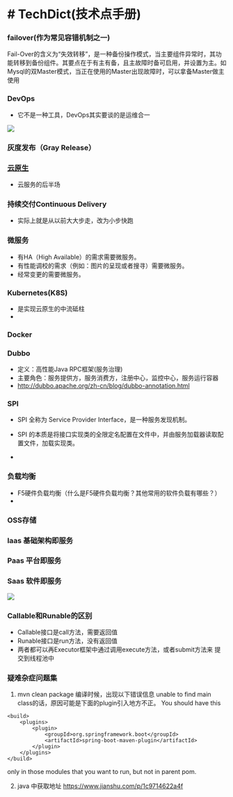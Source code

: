 #  # TechDict(技术点手册)

### failover(作为常见容错机制之一)

Fail-Over的含义为“失效转移”，是一种备份操作模式，当主要组件异常时，其功能转移到备份组件。其要点在于有主有备，且主故障时备可启用，并设置为主。如Mysql的双Master模式，当正在使用的Master出现故障时，可以拿备Master做主使用

### DevOps
- 它不是一种工具，DevOps其实要谈的是运维合一
<img src="http://dockone.io/uploads/article/20200228/e50dcb4bfbe7012c608bba0450bfcd96.png" />

### 灰度发布（Gray Release）



### [云原生](https://blog.csdn.net/BtB5e6Nsu1g511Eg5XEg/article/details/102422533)

- 云服务的后半场

### 持续交付Continuous Delivery
- 实际上就是从以前大大步走，改为小步快跑

### 微服务
- 有HA（High Available）的需求需要微服务。
- 有性能调校的需求（例如：图片的呈现或者搜寻）需要微服务。
- 经常变更的需要微服务。

### Kubernetes(K8S)

- 是实现云原生的中流砥柱
- 

### Docker



### Dubbo

- 定义：高性能Java RPC框架(服务治理)
- 主要角色：服务提供方，服务消费方，注册中心，监控中心，服务运行容器
- http://dubbo.apache.org/zh-cn/blog/dubbo-annotation.html

### SPI

- SPI 全称为 Service Provider Interface，是一种服务发现机制。

- SPI 的本质是将接口实现类的全限定名配置在文件中，并由服务加载器读取配置文件，加载实现类。
- 

### 负载均衡

- F5硬件负载均衡（什么是F5硬件负载均衡？其他常用的软件负载有哪些？）
- 

### OSS存储

### Iaas 基础架构即服务
### Paas 平台即服务
### Saas 软件即服务
<img src="https://blogs.bmc.com/wp-content/uploads/2017/09/iaas-paas-saas-comparison-1024x759.jpg" />

### Callable和Runable的区别
- Callable接口是call方法，需要返回值
- Runable接口是run方法，没有返回值
- 两者都可以再Executor框架中通过调用execute方法，或者submit方法来 提交到线程池中




### 疑难杂症问题集
1. mvn clean package 编译时候，出现以下错误信息 unable to find main class的话，原因可能是下面的plugin引入地方不正。
You should have this
```
<build>
    <plugins>
        <plugin>
            <groupId>org.springframework.boot</groupId>
            <artifactId>spring-boot-maven-plugin</artifactId>
        </plugin>
    </plugins>
</build>
```

only in those modules that you want to run, but not in parent pom.


2. java 中获取地址
https://www.jianshu.com/p/1c9714622a4f






